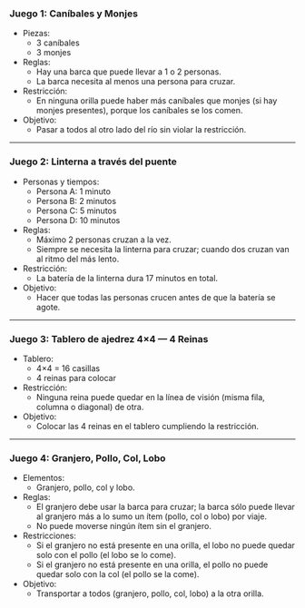 ### Juego 1: Caníbales y Monjes
- Piezas:
  - 3 caníbales
  - 3 monjes
- Reglas:
  - Hay una barca que puede llevar a 1 o 2 personas.
  - La barca necesita al menos una persona para cruzar.
- Restricción:
  - En ninguna orilla puede haber más caníbales que monjes (si hay monjes presentes), porque los caníbales se los comen.
- Objetivo:
  - Pasar a todos al otro lado del río sin violar la restricción.

---

### Juego 2: Linterna a través del puente
- Personas y tiempos:
  - Persona A: 1 minuto
  - Persona B: 2 minutos
  - Persona C: 5 minutos
  - Persona D: 10 minutos
- Reglas:
  - Máximo 2 personas cruzan a la vez.
  - Siempre se necesita la linterna para cruzar; cuando dos cruzan van al ritmo del más lento.
- Restricción:
  - La batería de la linterna dura 17 minutos en total.
- Objetivo:
  - Hacer que todas las personas crucen antes de que la batería se agote.

---

### Juego 3: Tablero de ajedrez 4×4 — 4 Reinas
- Tablero:
  - 4×4 = 16 casillas
  - 4 reinas para colocar
- Restricción:
  - Ninguna reina puede quedar en la línea de visión (misma fila, columna o diagonal) de otra.
- Objetivo:
  - Colocar las 4 reinas en el tablero cumpliendo la restricción.

---

### Juego 4: Granjero, Pollo, Col, Lobo
- Elementos:
  - Granjero, pollo, col y lobo.
- Reglas:
  - El granjero debe usar la barca para cruzar; la barca sólo puede llevar al granjero más a lo sumo un ítem (pollo, col o lobo) por viaje.
  - No puede moverse ningún ítem sin el granjero.
- Restricciones:
  - Si el granjero no está presente en una orilla, el lobo no puede quedar solo con el pollo (el lobo se lo come).
  - Si el granjero no está presente en una orilla, el pollo no puede quedar solo con la col (el pollo se la come).
- Objetivo:
  - Transportar a todos (granjero, pollo, col, lobo) a la otra orilla.